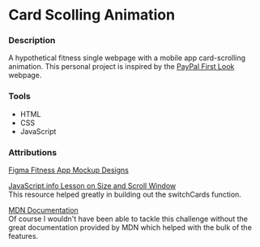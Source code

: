 # Card Scolling Animation

### Description
A hypothetical fitness single webpage with a mobile app card-scrolling animation.
This personal project is inspired by the [PayPal First Look](https://www.paypal.com/us/whats-new/first-look) webpage.

### Tools
- HTML
- CSS
- JavaScript

### Attributions
[Figma Fitness App Mockup Designs](https://www.figma.com/community/file/1096744662320428503/gym-fitness-app-ui-kit)  

[JavaScript.info Lesson on Size and Scroll Window](https://javascript.info/size-and-scroll-window)  
This resource helped greatly in building out the switchCards function.  

[MDN Documentation](https://developer.mozilla.org/en-US/)  
Of course I wouldn't have been able to tackle this challenge without the great documentation provided by MDN which helped with the bulk of the features.
